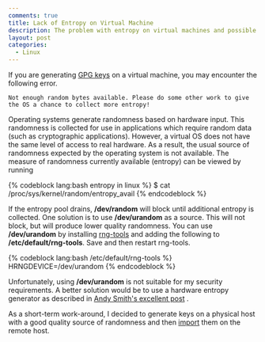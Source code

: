 ```yaml
---
comments: true
title: Lack of Entropy on Virtual Machine
description: The problem with entropy on virtual machines and possible solutions.
layout: post
categories:
  - Linux
---
```

If you are generating [GPG keys][1] on a virtual machine, you may encounter the following error.

`Not enough random bytes available. Please do some other work to give the OS a chance to collect more entropy!`

Operating systems generate randomness based on hardware input. This randomness is collected for 
use in applications which require random data (such as cryptographic applications). However, a virtual OS 
does not have the same level of access to real hardware. As a result, the usual source of randomness 
expected by the operating system is not available. The measure of randomness currently available (entropy) 
can be viewed by running 

{% codeblock lang:bash entropy in linux %}
$ cat /proc/sys/kernel/random/entropy_avail
{% endcodeblock %}

If the entropy pool drains, **/dev/random** will block until additional entropy is collected. One solution 
is to use **/dev/urandom** as a source. This will not block, but will produce lower quality randomness. 
You can use **/dev/urandom** by installing [rng-tools][2] and adding the following to **/etc/default/rng-tools**.
Save and then restart rng-tools.


{% codeblock lang:bash /etc/default/rng-tools %}
HRNGDEVICE=/dev/urandom
{% endcodeblock %}

Unfortunately, using **/dev/urandom** is not suitable for my security requirements. A better solution 
would be to use a hardware entropy generator as described in [Andy Smith's excellent post][3] . 

As a short-term work-around, I decided to generate keys on a physical host with a good quality source of 
randomness and then [import][4] them on the remote host.

 [1]: http://www.gnupg.org/
 [2]: http://packages.debian.org/lenny/rng-tools
 [3]: http://strugglers.net/~andy/blog/2010/06/06/adventures-in-entropy-part-1/
 [4]: http://www.debuntu.org/how-to-import-export-gpg-key-pair
